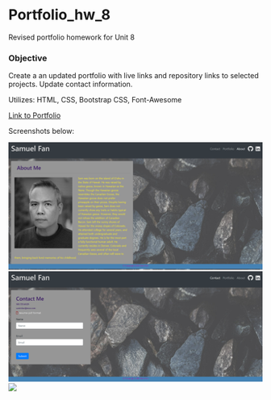 # Portfolio_hw_8
Revised portfolio homework for Unit 8

### Objective

Create a an updated portfolio with live links and repository links to selected projects.
Update contact information.

Utilizes: HTML, CSS, Bootstrap CSS, Font-Awesome

[Link to Portfolio](https://samfan808.github.io/Portfolio/index.html)

Screenshots below:

<img src="./Assets/images/Sam-Fan-About-Me_2.png">

<img src="./Assets/images/Sam-Fan-Contact_2.png">

<img src="./Assets/images/Sam-Fan-Portfolio_2.png">
